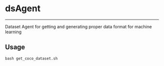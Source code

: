# dsAgent
- - -
Dataset Agent for getting and generating proper data format for machine learning

##  Usage

    bash get_coco_dataset.sh
